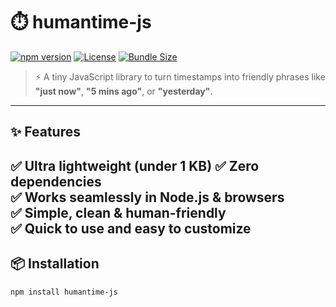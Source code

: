 # ⏱️ humantime-js

[![npm version](https://img.shields.io/npm/v/humantime-js?style=flat-square&color=brightgreen)](https://www.npmjs.com/package/humantime-js)
[![License](https://img.shields.io/npm/l/humantime-js?style=flat-square)](LICENSE)
[![Bundle Size](https://badgen.net/bundlephobia/min/humantime-js)](https://bundlephobia.com/result?p=humantime-js)

> ⚡ A tiny JavaScript library to turn timestamps into friendly phrases like **"just now"**, **"5 mins ago"**, or **"yesterday"**.
---

## ✨ Features
✅ Ultra lightweight (under 1 KB) 
✅ Zero dependencies  
✅ Works seamlessly in Node.js & browsers  
✅ Simple, clean & human-friendly  
✅ Quick to use and easy to customize
---


## 📦 Installation
```bash
npm install humantime-js
